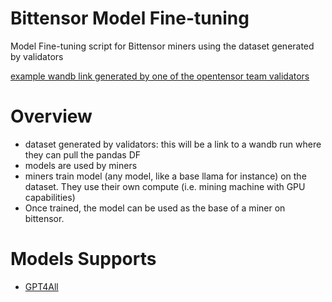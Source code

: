 # Bittensor Model Fine-tuning
Model Fine-tuning script for Bittensor miners using the dataset generated by validators

[example wandb link generated by one of the opentensor team validators](https://wandb.ai/opentensor/opentensor-validator/runs/kltiefxf/overview?workspace=user-const69)

# Overview

- dataset generated by validators: this will be a link to a wandb run where they can pull the pandas DF
- models are used by miners
- miners train model (any model, like a base llama for instance) on the dataset. They use their own compute (i.e. mining machine with GPU capabilities)
- Once trained, the model can be used as the base of a miner on bittensor.

# Models Supports
- [GPT4All](https://github.com/salahawk/bittensor-model-finetune/tree/gpt4all)